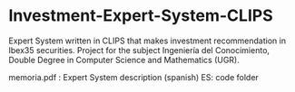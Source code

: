 # Investment-Expert-System-CLIPS
Expert System written in CLIPS that makes investment recommendation in Ibex35 securities. Project for the subject Ingeniería del Conocimiento, Double Degree in Computer Science and Mathematics (UGR).

memoria.pdf : Expert System description (spanish)
ES: code folder
